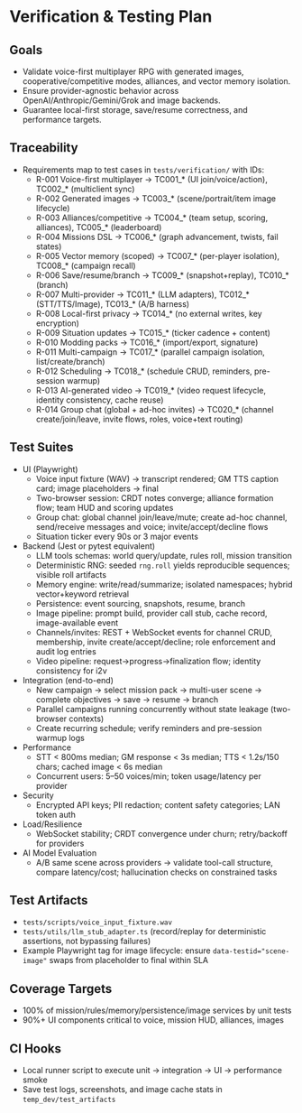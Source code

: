 # Verification & Testing Plan

## Goals
- Validate voice-first multiplayer RPG with generated images, cooperative/competitive modes, alliances, and vector memory isolation.
- Ensure provider-agnostic behavior across OpenAI/Anthropic/Gemini/Grok and image backends.
- Guarantee local-first storage, save/resume correctness, and performance targets.

## Traceability
- Requirements map to test cases in `tests/verification/` with IDs:
  - R-001 Voice-first multiplayer → TC001_* (UI join/voice/action), TC002_* (multiclient sync)
  - R-002 Generated images → TC003_* (scene/portrait/item image lifecycle)
  - R-003 Alliances/competitive → TC004_* (team setup, scoring, alliances), TC005_* (leaderboard)
  - R-004 Missions DSL → TC006_* (graph advancement, twists, fail states)
  - R-005 Vector memory (scoped) → TC007_* (per-player isolation), TC008_* (campaign recall)
  - R-006 Save/resume/branch → TC009_* (snapshot+replay), TC010_* (branch)
  - R-007 Multi-provider → TC011_* (LLM adapters), TC012_* (STT/TTS/Image), TC013_* (A/B harness)
  - R-008 Local-first privacy → TC014_* (no external writes, key encryption)
  - R-009 Situation updates → TC015_* (ticker cadence + content)
  - R-010 Modding packs → TC016_* (import/export, signature)
  - R-011 Multi-campaign → TC017_* (parallel campaign isolation, list/create/branch)
  - R-012 Scheduling → TC018_* (schedule CRUD, reminders, pre-session warmup)
  - R-013 AI-generated video → TC019_* (video request lifecycle, identity consistency, cache reuse)
  - R-014 Group chat (global + ad-hoc invites) → TC020_* (channel create/join/leave, invite flows, roles, voice+text routing)

## Test Suites
- UI (Playwright)
  - Voice input fixture (WAV) → transcript rendered; GM TTS caption card; image placeholders → final
  - Two-browser session: CRDT notes converge; alliance formation flow; team HUD and scoring updates
  - Group chat: global channel join/leave/mute; create ad-hoc channel, send/receive messages and voice; invite/accept/decline flows
  - Situation ticker every 90s or 3 major events
- Backend (Jest or pytest equivalent)
  - LLM tools schemas: world query/update, rules roll, mission transition
  - Deterministic RNG: seeded `rng.roll` yields reproducible sequences; visible roll artifacts
  - Memory engine: write/read/summarize; isolated namespaces; hybrid vector+keyword retrieval
  - Persistence: event sourcing, snapshots, resume, branch
  - Image pipeline: prompt build, provider call stub, cache record, image-available event
  - Channels/invites: REST + WebSocket events for channel CRUD, membership, invite create/accept/decline; role enforcement and audit log entries
  - Video pipeline: request→progress→finalization flow; identity consistency for i2v
- Integration (end-to-end)
  - New campaign → select mission pack → multi-user scene → complete objectives → save → resume → branch
  - Parallel campaigns running concurrently without state leakage (two-browser contexts)
  - Create recurring schedule; verify reminders and pre-session warmup logs
- Performance
  - STT < 800ms median; GM response < 3s median; TTS < 1.2s/150 chars; cached image < 6s median
  - Concurrent users: 5–50 voices/min; token usage/latency per provider
- Security
  - Encrypted API keys; PII redaction; content safety categories; LAN token auth
- Load/Resilience
  - WebSocket stability; CRDT convergence under churn; retry/backoff for providers
- AI Model Evaluation
  - A/B same scene across providers → validate tool-call structure, compare latency/cost; hallucination checks on constrained tasks

## Test Artifacts
- `tests/scripts/voice_input_fixture.wav`
- `tests/utils/llm_stub_adapter.ts` (record/replay for deterministic assertions, not bypassing failures)
- Example Playwright tag for image lifecycle: ensure `data-testid="scene-image"` swaps from placeholder to final within SLA

## Coverage Targets
- 100% of mission/rules/memory/persistence/image services by unit tests
- 90%+ UI components critical to voice, mission HUD, alliances, images

## CI Hooks
- Local runner script to execute unit → integration → UI → performance smoke
- Save test logs, screenshots, and image cache stats in `temp_dev/test_artifacts`
